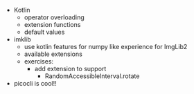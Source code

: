  - Kotlin
   - operator overloading
   - extension functions
   - default values
 - imklib
   - use kotlin features for numpy like experience for ImgLib2
   - available extensions
   - exercises:
     - add extension to support
       - RandomAccessibleInterval.rotate
 - picocli is cool!!
